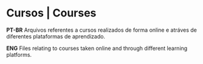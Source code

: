 # Cursos | Courses

**PT-BR**
Arquivos referentes a cursos realizados de forma online e atráves de diferentes plataformas de aprendizado.

**ENG**
Files relating to courses taken online and through different learning platforms.
